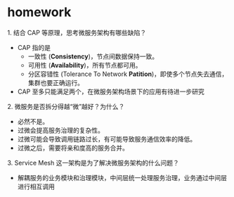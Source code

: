 # homework

$1.$ 结合 CAP 等原理，思考微服务架构有哪些缺陷？

- CAP 指的是
  - 一致性 (**Consistency**)，节点间数据保持一致。
  - 可用性 (**Availability**)，所有节点都可用。
  - 分区容错性 (Tolerance To Network **Patition**)，即使多个节点失去通信，集群也要正确运行。
- CAP 至多只能满足两个，在微服务架构场景下的应用有待进一步研究

$2.$ 微服务是否拆分得越“微”越好？为什么？

- 必然不是。
- 过微会提高服务治理的复杂性。
- 过微可能会导致调用链路过长，有可能导致服务通信效率的降低。
- 过微之后，需要将亲和度高的服务合并。

$3.$ Service Mesh 这一架构是为了解决微服务架构的什么问题？

- 解耦服务的业务模块和治理模块，中间层统一处理服务治理，业务通过中间层进行相互调用
